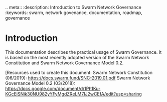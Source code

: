 .. meta::
   :description: Introduction to Swarm Network Governance
   :keywords: swarm, network govenance, documentation, roadmap, governance

# Introduction

This documentation describes the practical usage of Swarm Governance. It is based on the most recently adopted version of the Swarm Network Constitution and Swarm Network Governance Model 0.2.

[Resources used to create this document:
Swarm Network Constitution (06/2019): https://docs.swarm.fund/SNC-2019.01.pdf
Swarm Network Governance Model 0.2 (03/2018): https://docs.google.com/document/d/1Ph1Ku-KGcEiSNik30NU982yYFyMgdZReLM7IJ2wCEfA/edit?usp=sharing
